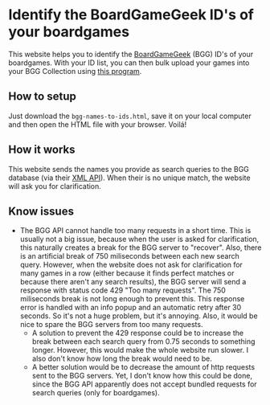 # Identify the BoardGameGeek ID's of your boardgames

This website helps you to identify the [BoardGameGeek](https://boardgamegeek.com/) (BGG) ID's of your boardgames. With your ID list, you can then bulk upload your games into your BGG Collection using [this program](https://github.com/fenglisch/bgg-bulk-upload).

## How to setup

Just download the `bgg-names-to-ids.html`, save it on your local computer and then open the HTML file with your browser. Voilá!

## How it works

This website sends the names you provide as search queries to the BGG database (via their [XML API](https://boardgamegeek.com/wiki/page/BGG_XML_API2)). When their is no unique match, the website will ask you for clarification.

## Know issues

- The BGG API cannot handle too many requests in a short time. This is usually not a big issue, because when the user is asked for clarification, this naturally creates a break for the BGG server to "recover". Also, there is an artificial break of 750 miliseconds between each new search query. However, when the website does not ask for clarification for many games in a row (either because it finds perfect matches or because there aren't any search results), the BGG server will send a response with status code 429 "Too many requests". The 750 miliseconds break is not long enough to prevent this. This response error is handled with an info popup and an automatic retry after 30 seconds. So it's not a huge problem, but it's annoying. Also, it would be nice to spare the BGG servers from too many requests.
  - A solution to prevent the 429 response could be to increase the break between each search query from 0.75 seconds to something longer. However, this would make the whole website run slower. I also don't know how long the break would need to be.
  - A better solution would be to decrease the amount of http requests sent to the BGG servers. Yet, I don't know how this could be done, since the BGG API apparently does not accept bundled requests for search queries (only for boardgames).
